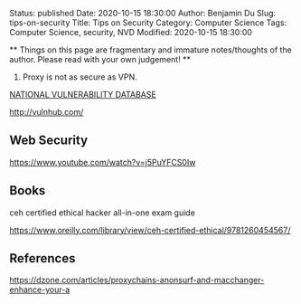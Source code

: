 Status: published
Date: 2020-10-15 18:30:00
Author: Benjamin Du
Slug: tips-on-security
Title: Tips on Security
Category: Computer Science
Tags: Computer Science, security, NVD
Modified: 2020-10-15 18:30:00

**
Things on this page are fragmentary and immature notes/thoughts of the author.
Please read with your own judgement!
**

1. Proxy is not as secure as VPN.

[NATIONAL VULNERABILITY DATABASE](https://nvd.nist.gov/)

http://vulnhub.com/

## Web Security 

https://www.youtube.com/watch?v=j5PuYFCS0Iw

## Books 

ceh certified ethical hacker all-in-one exam guide

https://www.oreilly.com/library/view/ceh-certified-ethical/9781260454567/

## References 

https://dzone.com/articles/proxychains-anonsurf-and-macchanger-enhance-your-a